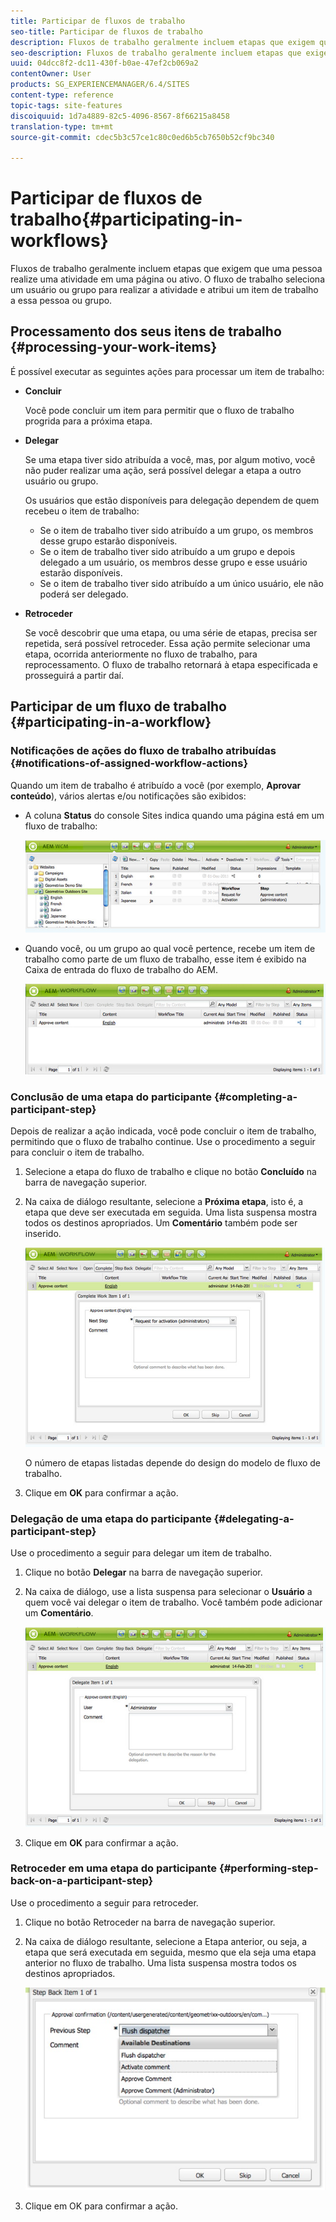 ```yaml
---
title: Participar de fluxos de trabalho
seo-title: Participar de fluxos de trabalho
description: Fluxos de trabalho geralmente incluem etapas que exigem que uma pessoa realize uma atividade em uma página ou ativo. O fluxo de trabalho seleciona um usuário ou grupo para realizar a atividade e atribui um item de trabalho a essa pessoa ou grupo.
seo-description: Fluxos de trabalho geralmente incluem etapas que exigem que uma pessoa realize uma atividade em uma página ou ativo. O fluxo de trabalho seleciona um usuário ou grupo para realizar a atividade e atribui um item de trabalho a essa pessoa ou grupo.
uuid: 04dcc8f2-dc11-430f-b0ae-47ef2cb069a2
contentOwner: User
products: SG_EXPERIENCEMANAGER/6.4/SITES
content-type: reference
topic-tags: site-features
discoiquuid: 1d7a4889-82c5-4096-8567-8f66215a8458
translation-type: tm+mt
source-git-commit: cdec5b3c57ce1c80c0ed6b5cb7650b52cf9bc340

---
```



# Participar de fluxos de trabalho{#participating-in-workflows}

Fluxos de trabalho geralmente incluem etapas que exigem que uma pessoa realize uma atividade em uma página ou ativo. O fluxo de trabalho seleciona um usuário ou grupo para realizar a atividade e atribui um item de trabalho a essa pessoa ou grupo.

## Processamento dos seus itens de trabalho {#processing-your-work-items}

É possível executar as seguintes ações para processar um item de trabalho:

* **Concluir**

   Você pode concluir um item para permitir que o fluxo de trabalho progrida para a próxima etapa.

* **Delegar**

   Se uma etapa tiver sido atribuída a você, mas, por algum motivo, você não puder realizar uma ação, será possível delegar a etapa a outro usuário ou grupo.

   Os usuários que estão disponíveis para delegação dependem de quem recebeu o item de trabalho:

   * Se o item de trabalho tiver sido atribuído a um grupo, os membros desse grupo estarão disponíveis.
   * Se o item de trabalho tiver sido atribuído a um grupo e depois delegado a um usuário, os membros desse grupo e esse usuário estarão disponíveis.
   * Se o item de trabalho tiver sido atribuído a um único usuário, ele não poderá ser delegado.

* **Retroceder**

   Se você descobrir que uma etapa, ou uma série de etapas, precisa ser repetida, será possível retroceder. Essa ação permite selecionar uma etapa, ocorrida anteriormente no fluxo de trabalho, para reprocessamento. O fluxo de trabalho retornará à etapa especificada e prosseguirá a partir daí.

## Participar de um fluxo de trabalho {#participating-in-a-workflow}

### Notificações de ações do fluxo de trabalho atribuídas {#notifications-of-assigned-workflow-actions}

Quando um item de trabalho é atribuído a você (por exemplo, **Aprovar conteúdo**), vários alertas e/ou notificações são exibidos:

* A coluna **Status** do console Sites indica quando uma página está em um fluxo de trabalho:

   ![workflow status-1](assets/workflowstatus-1.png)

* Quando você, ou um grupo ao qual você pertence, recebe um item de trabalho como parte de um fluxo de trabalho, esse item é exibido na Caixa de entrada do fluxo de trabalho do AEM.

   ![caixa de trabalho](assets/workflowinbox.png)

### Conclusão de uma etapa do participante {#completing-a-participant-step}

Depois de realizar a ação indicada, você pode concluir o item de trabalho, permitindo que o fluxo de trabalho continue. Use o procedimento a seguir para concluir o item de trabalho.

1. Selecione a etapa do fluxo de trabalho e clique no botão **Concluído** na barra de navegação superior.
1. Na caixa de diálogo resultante, selecione a **Próxima etapa**, isto é, a etapa que deve ser executada em seguida. Uma lista suspensa mostra todos os destinos apropriados. Um **Comentário** também pode ser inserido.

   ![fluxo de trabalho](assets/workflowcomplete.png)

   O número de etapas listadas depende do design do modelo de fluxo de trabalho.

1. Clique em **OK** para confirmar a ação.

### Delegação de uma etapa do participante {#delegating-a-participant-step}

Use o procedimento a seguir para delegar um item de trabalho.

1. Clique no botão **Delegar** na barra de navegação superior.
1. Na caixa de diálogo, use a lista suspensa para selecionar o **Usuário** a quem você vai delegar o item de trabalho. Você também pode adicionar um **Comentário**.

   ![workfluxdelegate](assets/workflowdelegate.png)

1. Clique em **OK** para confirmar a ação.

### Retroceder em uma etapa do participante {#performing-step-back-on-a-participant-step}

Use o procedimento a seguir para retroceder.

1. Clique no botão Retroceder na barra de navegação superior.
1. Na caixa de diálogo resultante, selecione a Etapa anterior, ou seja, a etapa que será executada em seguida, mesmo que ela seja uma etapa anterior no fluxo de trabalho. Uma lista suspensa mostra todos os destinos apropriados.

   ![screen_shot_2018-08-10at155325](assets/screen_shot_2018-08-10at155325.jpg)

1. Clique em OK para confirmar a ação.

